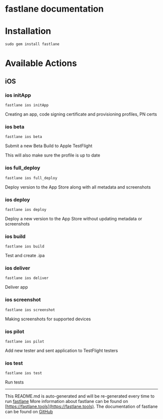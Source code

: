 fastlane documentation
================
# Installation
```
sudo gem install fastlane
```
# Available Actions
## iOS
### ios initApp
```
fastlane ios initApp
```
Creating an app, code signing certificate and provisioning profiles, PN certs
### ios beta
```
fastlane ios beta
```
Submit a new Beta Build to Apple TestFlight

This will also make sure the profile is up to date
### ios full_deploy
```
fastlane ios full_deploy
```
Deploy version to the App Store along with all metadata and screenshots
### ios deploy
```
fastlane ios deploy
```
Deploy a new version to the App Store without updating metadata or screenshots
### ios build
```
fastlane ios build
```
Test and create .ipa
### ios deliver
```
fastlane ios deliver
```
Deliver app
### ios screenshot
```
fastlane ios screenshot
```
Making screenshots for supported devices
### ios pilot
```
fastlane ios pilot
```
Add new tester and sent application to TestFlight testers
### ios test
```
fastlane ios test
```
Run tests

----

This README.md is auto-generated and will be re-generated every time to run [fastlane](https://fastlane.tools)
More information about fastlane can be found on [https://fastlane.tools](https://fastlane.tools).
The documentation of fastlane can be found on [GitHub](https://github.com/fastlane/fastlane)